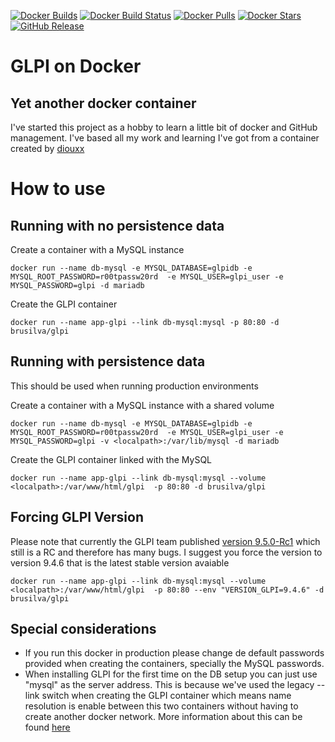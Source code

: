 [![Docker Builds](https://img.shields.io/docker/cloud/build/brusilva/glpi.svg?&logo=docker)](https://hub.docker.com/r/brusilva/glpi)
[![Docker Build Status](https://img.shields.io/docker/automated/brusilva/glpi.svg?&logo=docker)](https://hub.docker.com/r/brusilva/glpi)
[![Docker Pulls](https://img.shields.io/docker/pulls/brusilva/glpi.svg?&logo=docker)](https://hub.docker.com/r/brusilva/glpi)
[![Docker Stars](https://img.shields.io/docker/stars/brusilva/glpi.svg?&logo=docker)](https://hub.docker.com/r/brusilva/glpi)
[![GitHub Release](https://img.shields.io/github/release/MC-brunomendes/docker-glpi.svg?&logo=github)](https://github.com/MC-brunomendes/docker-glpi/releases)


# GLPI on Docker
## Yet another docker container
I've started this project as a hobby to learn a little bit of docker and GitHub management. I've based all my work and learning I've got from a container created by [diouxx](https://hub.docker.com/u/diouxx) 

# How to use
## Running with no persistence data

Create a container with a MySQL instance

```
docker run --name db-mysql -e MYSQL_DATABASE=glpidb -e MYSQL_ROOT_PASSWORD=r00tpassw20rd  -e MYSQL_USER=glpi_user -e MYSQL_PASSWORD=glpi -d mariadb
```

Create the GLPI container

```
docker run --name app-glpi --link db-mysql:mysql -p 80:80 -d brusilva/glpi
```

## Running with persistence data
This should be used when running production environments

Create a container with a MySQL instance with a shared volume
```
docker run --name db-mysql -e MYSQL_DATABASE=glpidb -e MYSQL_ROOT_PASSWORD=r00tpassw20rd  -e MYSQL_USER=glpi_user -e MYSQL_PASSWORD=glpi -v <localpath>:/var/lib/mysql -d mariadb
```

Create the GLPI container linked with the MySQL

```
docker run --name app-glpi --link db-mysql:mysql --volume <localpath>:/var/www/html/glpi  -p 80:80 -d brusilva/glpi
```


## Forcing GLPI Version
Please note that currently the GLPI team published [version 9.5.0-Rc1](https://forum.glpi-project.org/viewtopic.php?id=278487) which still is a RC and therefore has many bugs. I suggest you force the version to version 9.4.6 that is the latest stable version avaiable

```
docker run --name app-glpi --link db-mysql:mysql --volume <localpath>:/var/www/html/glpi  -p 80:80 --env "VERSION_GLPI=9.4.6" -d brusilva/glpi
```

## Special considerations
- If you run this docker in production please change de default passwords provided when creating the containers, specially the MySQL passwords.
- When installing GLPI for the first time on the DB setup you can just use "mysql" as the server address. This is because we've used the legacy --link switch when creating the GLPI container which means name resolution is enable between this two containers without having to create another docker network. More information about this can be found [here](https://docs.docker.com/network/bridge/)